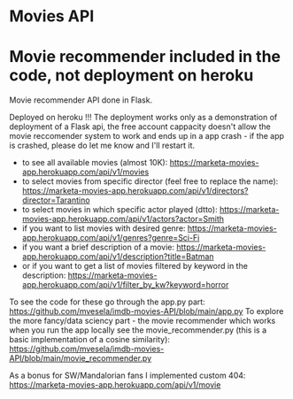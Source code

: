 # Movies API 
# Movie recommender included in the code, not deployment on heroku

Movie recommender API done in Flask.

Deployed on heroku 
!!! The deployment works only as a demonstration of deployment of a Flask api, the free account cappacity doesn't allow the movie reccomender system to work and ends up in a app crash - if the app is crashed, please do let me know and I'll restart it.

 - to see all available movies (almost 10K): https://marketa-movies-app.herokuapp.com/api/v1/movies
 - to select movies from specific director (feel free to replace the name): https://marketa-movies-app.herokuapp.com/api/v1/directors?director=Tarantino
 - to select movies in which specific actor played (dtto): https://marketa-movies-app.herokuapp.com/api/v1/actors?actor=Smith
 - if you want to list movies with desired genre: https://marketa-movies-app.herokuapp.com/api/v1/genres?genre=Sci-Fi
 - if you want a brief description of a movie: https://marketa-movies-app.herokuapp.com/api/v1/description?title=Batman
 - or if you want to get a list of movies filtered by keyword in the description: https://marketa-movies-app.herokuapp.com/api/v1/filter_by_kw?keyword=horror

To see the code for these go through the app.py part: https://github.com/mvesela/imdb-movies-API/blob/main/app.py
To explore the more fancy/data sciency part - the movie recommender which works when you run the app locally see the movie_recommender.py (this is a basic implementation of a cosine similarity):  https://github.com/mvesela/imdb-movies-API/blob/main/movie_recommender.py

As a bonus for SW/Mandalorian fans I implemented custom 404: https://marketa-movies-app.herokuapp.com/api/v1/movie
